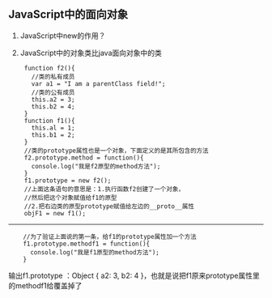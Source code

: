 ## JavaScript中的面向对象 ##
1. JavaScript中new的作用？
2. JavaScript中的对象类比java面向对象中的类
		
		function f2(){
		  //类的私有成员
		  var a1 = "I am a parentClass field!";
		  //类的公有成员
		  this.a2 = 3;
		  this.b2 = 4;
		}
		function f1(){
		  this.al = 1;
		  this.b1 = 2;
		}
		//类的prototype属性也是一个对象，下面定义的是其所包含的方法
		f2.prototype.method = function(){
		  console.log("我是f2原型的method方法");
		}
		f1.prototype = new f2();
		//上面这条语句的意思是：1.执行函数f2创建了一个对象，
		//然后把这个对象赋值给f1的原型
		//2.把右边类的原型prototype赋值给左边的__proto__属性
		objF1 = new f1();

---
		//为了验证上面说的第一条，给f1的prototype属性加一个方法
		f1.prototype.methodf1 = function(){
		  console.log("我是f1原型的method方法");
		}	

输出f1.prototype ：Object { a2: 3, b2: 4 }，也就是说把f1原来prototype属性里的methodf1给覆盖掉了